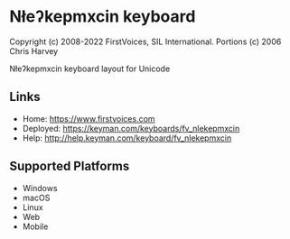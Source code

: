 Nłeʔkepmxcin keyboard
======================

Copyright (c) 2008-2022 FirstVoices, SIL International. Portions (c) 2006 Chris Harvey


Nłeʔkepmxcin keyboard layout for Unicode

Links
-----

 * Home:     <https://www.firstvoices.com>
 * Deployed: <https://keyman.com/keyboards/fv_nlekepmxcin>
 * Help:     <http://help.keyman.com/keyboard/fv_nlekepmxcin>
 
Supported Platforms
-------------------

 * Windows
 * macOS
 * Linux
 * Web
 * Mobile


